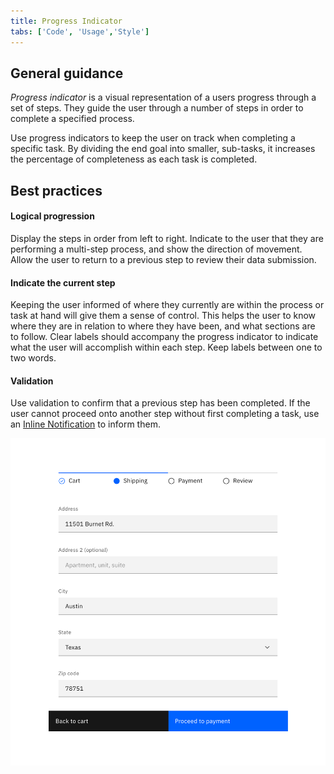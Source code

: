 ```yaml
---
title: Progress Indicator
tabs: ['Code', 'Usage','Style']
---
```





## General guidance

_Progress indicator_ is a visual representation of a users progress through a set of steps. They guide the user through a number of steps in order to complete a specified process.

Use progress indicators to keep the user on track when completing a specific task. By dividing the end goal into smaller, sub-tasks, it increases the percentage of completeness as each task is completed.

## Best practices

#### Logical progression

Display the steps in order from left to right. Indicate to the user that they are performing a multi-step process, and show the direction of movement. Allow the user to return to a previous step to review their data submission.

#### Indicate the current step

Keeping the user informed of where they currently are within the process or task at hand will give them a sense of control. This helps the user to know where they are in relation to where they have been, and what sections are to follow. Clear labels should accompany the progress indicator to indicate what the user will accomplish within each step. Keep labels between one to two words.

#### Validation

Use validation to confirm that a previous step has been completed. If the user cannot proceed onto another step without first completing a task, use an [Inline Notification](/experimental/notification) to inform them.

<ImageComponent cols="8" caption="In-context progress indicator">

![Example of the progress indicator in a payment UI](images/progress-indicator-usage-1.png)

</ImageComponent>